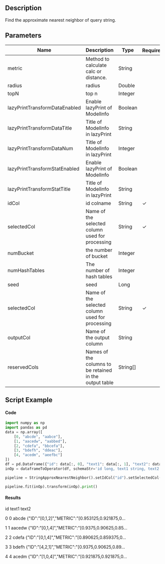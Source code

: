 ## Description
Find the approximate nearest neighbor of query string.

## Parameters
| Name | Description | Type | Required？ | Default Value |
| --- | --- | --- | --- | --- |
| metric | Method to calculate calc or distance. | String |  | "SIMHASH_HAMMING_SIM" |
| radius | radius | Double |  | null |
| topN | top n | Integer |  | null |
| lazyPrintTransformDataEnabled | Enable lazyPrint of ModelInfo | Boolean |  | false |
| lazyPrintTransformDataTitle | Title of ModelInfo in lazyPrint | String |  | null |
| lazyPrintTransformDataNum | Title of ModelInfo in lazyPrint | Integer |  | -1 |
| lazyPrintTransformStatEnabled | Enable lazyPrint of ModelInfo | Boolean |  | false |
| lazyPrintTransformStatTitle | Title of ModelInfo in lazyPrint | String |  | null |
| idCol | id colname | String | ✓ |  |
| selectedCol | Name of the selected column used for processing | String | ✓ |  |
| numBucket | the number of bucket | Integer |  | 10 |
| numHashTables | The number of hash tables | Integer |  | 10 |
| seed | seed | Long |  | 0 |
| selectedCol | Name of the selected column used for processing | String | ✓ |  |
| outputCol | Name of the output column | String |  | null |
| reservedCols | Names of the columns to be retained in the output table | String[] |  | null |

## Script Example
#### Code
```python
import numpy as np
import pandas as pd
data = np.array([
    [0, "abcde", "aabce"],
    [1, "aacedw", "aabbed"],
    [2, "cdefa", "bbcefa"],
    [3, "bdefh", "ddeac"],
    [4, "acedm", "aeefbc"]
])
df = pd.DataFrame({"id": data[:, 0], "text1": data[:, 1], "text2": data[:, 2]})
inOp = dataframeToOperator(df, schemaStr='id long, text1 string, text2 string', op_type='batch')

pipeline = StringApproxNearestNeighbor().setIdCol("id").setSelectedCol("text1").setMetric("SIMHASH_HAMMING_SIM").setTopN(3)

pipeline.fit(inOp).transform(inOp).print()
```
#### Results
   id   text1                                              text2
   
0   0   abcde  {"ID":"[0,1,2]","METRIC":"[0.953125,0.921875,0...

1   1  aacedw  {"ID":"[0,1,4]","METRIC":"[0.9375,0.90625,0.85...

2   2   cdefa  {"ID":"[0,1,4]","METRIC":"[0.890625,0.859375,0...

3   3   bdefh  {"ID":"[4,2,1]","METRIC":"[0.9375,0.90625,0.89...

4   4   acedm  {"ID":"[1,0,4]","METRIC":"[0.921875,0.921875,0...
